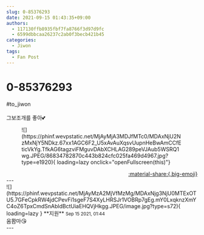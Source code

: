 ```yaml
---
slug: 0-85376293
date: 2021-09-15 01:43:35+09:00
authors:
  - 117130ffb8935fbf7fa8766f3d97d9fc
  - 6599dbbcaa26237c2ab0f3becb421b45
categories:
  - Jiwon
tags:
  - Fan Post
---
```


# 0-85376293

<div class="post-container" markdown="1">
<div class="content-container md-sidebar__scrollwrap" markdown="1">

\#to_jiwon<br><br>그보조개를 좋아💕
<figure markdown="1">
![](https://phinf.wevpstatic.net/MjAyMjA3MDJfMTc0/MDAxNjU2NzMxNjY5NDkz.67xx1AGC6F2_U5xAvAuXqsvUupnHeBwAmCCfEticVkYg.TfkAG6tagzviFMguvDAbXCHLAG289peVJAub5WSRQ1wg.JPEG/86834782870c443b824cfc025fa469d4967.jpg?type=e1920){ loading=lazy onclick="openFullscreen(this)"}
</figure>


</div>
</div>

<div style="text-align: right;" markdown="1">
<a href="https://weverse.io/fromis9/fanpost/0-85376293" style="text-align: right;">:material-share:{.big-emoji}</a>
</div>
---

<div class="comments-container md-sidebar__scrollwrap" markdown="1">
<div class="comment" markdown="1">
<div class='id-container' markdown="1">
![](https://phinf.wevpstatic.net/MjAyMzA2MjVfMzMg/MDAxNjg3NjU0MTExOTU5.7GFeCpkRW4jdCPevFi1sgeF7S4XyLHRSJr1VOBRp7gEg.mY0LxqknzXmYC4oZ6TpxCmdSnAbldBctUiaEHQVjHkgg.JPEG/image.jpg?type=s72){ loading=lazy }
**<span class="artist">지원</span>** <small>Sep 15 2021, 01:44</small><br>
</div>
<div class='comment-body' markdown="1">
움뫔마😘
</div>
</div>
</div>
---
